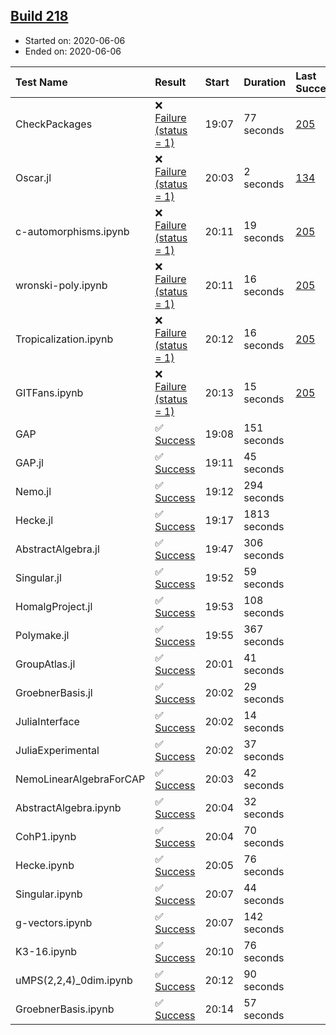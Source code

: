 ## [Build 218](https://oscarci.mathematik.uni-kl.de/job/oscar-stable/218/)

* Started on: 2020-06-06
* Ended on: 2020-06-06

| Test Name    | Result | Start | Duration | Last Success | First Failure |
|:-------------|:-------|:------|:---------|:-------------|:--------------|
| CheckPackages | ❌ [Failure (status = 1)](https://oscarci.mathematik.uni-kl.de/job/oscar-stable/218/artifact/logs/build-218/CheckPackages.log) | 19:07 | 77 seconds | [205](https://oscarci.mathematik.uni-kl.de/job/oscar-stable/205/) | [206](https://oscarci.mathematik.uni-kl.de/job/oscar-stable/206/) |
| Oscar.jl | ❌ [Failure (status = 1)](https://oscarci.mathematik.uni-kl.de/job/oscar-stable/218/artifact/logs/build-218/Oscar.jl.log) | 20:03 | 2 seconds | [134](https://oscarci.mathematik.uni-kl.de/job/oscar-stable/134/) | [177](https://oscarci.mathematik.uni-kl.de/job/oscar-stable/177/) |
| c-automorphisms.ipynb | ❌ [Failure (status = 1)](https://oscarci.mathematik.uni-kl.de/job/oscar-stable/218/artifact/logs/build-218/c-automorphisms.ipynb.log) | 20:11 | 19 seconds | [205](https://oscarci.mathematik.uni-kl.de/job/oscar-stable/205/) | [206](https://oscarci.mathematik.uni-kl.de/job/oscar-stable/206/) |
| wronski-poly.ipynb | ❌ [Failure (status = 1)](https://oscarci.mathematik.uni-kl.de/job/oscar-stable/218/artifact/logs/build-218/wronski-poly.ipynb.log) | 20:11 | 16 seconds | [205](https://oscarci.mathematik.uni-kl.de/job/oscar-stable/205/) | [206](https://oscarci.mathematik.uni-kl.de/job/oscar-stable/206/) |
| Tropicalization.ipynb | ❌ [Failure (status = 1)](https://oscarci.mathematik.uni-kl.de/job/oscar-stable/218/artifact/logs/build-218/Tropicalization.ipynb.log) | 20:12 | 16 seconds | [205](https://oscarci.mathematik.uni-kl.de/job/oscar-stable/205/) | [206](https://oscarci.mathematik.uni-kl.de/job/oscar-stable/206/) |
| GITFans.ipynb | ❌ [Failure (status = 1)](https://oscarci.mathematik.uni-kl.de/job/oscar-stable/218/artifact/logs/build-218/GITFans.ipynb.log) | 20:13 | 15 seconds | [205](https://oscarci.mathematik.uni-kl.de/job/oscar-stable/205/) | [206](https://oscarci.mathematik.uni-kl.de/job/oscar-stable/206/) |
| GAP | ✅ [Success](https://oscarci.mathematik.uni-kl.de/job/oscar-stable/218/artifact/logs/build-218/GAP.log) | 19:08 | 151 seconds |  |  |
| GAP.jl | ✅ [Success](https://oscarci.mathematik.uni-kl.de/job/oscar-stable/218/artifact/logs/build-218/GAP.jl.log) | 19:11 | 45 seconds |  |  |
| Nemo.jl | ✅ [Success](https://oscarci.mathematik.uni-kl.de/job/oscar-stable/218/artifact/logs/build-218/Nemo.jl.log) | 19:12 | 294 seconds |  |  |
| Hecke.jl | ✅ [Success](https://oscarci.mathematik.uni-kl.de/job/oscar-stable/218/artifact/logs/build-218/Hecke.jl.log) | 19:17 | 1813 seconds |  |  |
| AbstractAlgebra.jl | ✅ [Success](https://oscarci.mathematik.uni-kl.de/job/oscar-stable/218/artifact/logs/build-218/AbstractAlgebra.jl.log) | 19:47 | 306 seconds |  |  |
| Singular.jl | ✅ [Success](https://oscarci.mathematik.uni-kl.de/job/oscar-stable/218/artifact/logs/build-218/Singular.jl.log) | 19:52 | 59 seconds |  |  |
| HomalgProject.jl | ✅ [Success](https://oscarci.mathematik.uni-kl.de/job/oscar-stable/218/artifact/logs/build-218/HomalgProject.jl.log) | 19:53 | 108 seconds |  |  |
| Polymake.jl | ✅ [Success](https://oscarci.mathematik.uni-kl.de/job/oscar-stable/218/artifact/logs/build-218/Polymake.jl.log) | 19:55 | 367 seconds |  |  |
| GroupAtlas.jl | ✅ [Success](https://oscarci.mathematik.uni-kl.de/job/oscar-stable/218/artifact/logs/build-218/GroupAtlas.jl.log) | 20:01 | 41 seconds |  |  |
| GroebnerBasis.jl | ✅ [Success](https://oscarci.mathematik.uni-kl.de/job/oscar-stable/218/artifact/logs/build-218/GroebnerBasis.jl.log) | 20:02 | 29 seconds |  |  |
| JuliaInterface | ✅ [Success](https://oscarci.mathematik.uni-kl.de/job/oscar-stable/218/artifact/logs/build-218/JuliaInterface.log) | 20:02 | 14 seconds |  |  |
| JuliaExperimental | ✅ [Success](https://oscarci.mathematik.uni-kl.de/job/oscar-stable/218/artifact/logs/build-218/JuliaExperimental.log) | 20:02 | 37 seconds |  |  |
| NemoLinearAlgebraForCAP | ✅ [Success](https://oscarci.mathematik.uni-kl.de/job/oscar-stable/218/artifact/logs/build-218/NemoLinearAlgebraForCAP.log) | 20:03 | 42 seconds |  |  |
| AbstractAlgebra.ipynb | ✅ [Success](https://oscarci.mathematik.uni-kl.de/job/oscar-stable/218/artifact/logs/build-218/AbstractAlgebra.ipynb.log) | 20:04 | 32 seconds |  |  |
| CohP1.ipynb | ✅ [Success](https://oscarci.mathematik.uni-kl.de/job/oscar-stable/218/artifact/logs/build-218/CohP1.ipynb.log) | 20:04 | 70 seconds |  |  |
| Hecke.ipynb | ✅ [Success](https://oscarci.mathematik.uni-kl.de/job/oscar-stable/218/artifact/logs/build-218/Hecke.ipynb.log) | 20:05 | 76 seconds |  |  |
| Singular.ipynb | ✅ [Success](https://oscarci.mathematik.uni-kl.de/job/oscar-stable/218/artifact/logs/build-218/Singular.ipynb.log) | 20:07 | 44 seconds |  |  |
| g-vectors.ipynb | ✅ [Success](https://oscarci.mathematik.uni-kl.de/job/oscar-stable/218/artifact/logs/build-218/g-vectors.ipynb.log) | 20:07 | 142 seconds |  |  |
| K3-16.ipynb | ✅ [Success](https://oscarci.mathematik.uni-kl.de/job/oscar-stable/218/artifact/logs/build-218/K3-16.ipynb.log) | 20:10 | 76 seconds |  |  |
| uMPS(2,2,4)_0dim.ipynb | ✅ [Success](https://oscarci.mathematik.uni-kl.de/job/oscar-stable/218/artifact/logs/build-218/uMPS-2-2-4-_0dim.ipynb.log) | 20:12 | 90 seconds |  |  |
| GroebnerBasis.ipynb | ✅ [Success](https://oscarci.mathematik.uni-kl.de/job/oscar-stable/218/artifact/logs/build-218/GroebnerBasis.ipynb.log) | 20:14 | 57 seconds |  |  |
